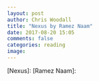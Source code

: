 ```yaml
---
layout: post
author: Chris Woodall
title: "Nexus by Ramez Naam"
date: 2017-08-20 15:05
comments: false
categories: reading
image:
---
```



[Nexus]:
[Ramez Naam]:
